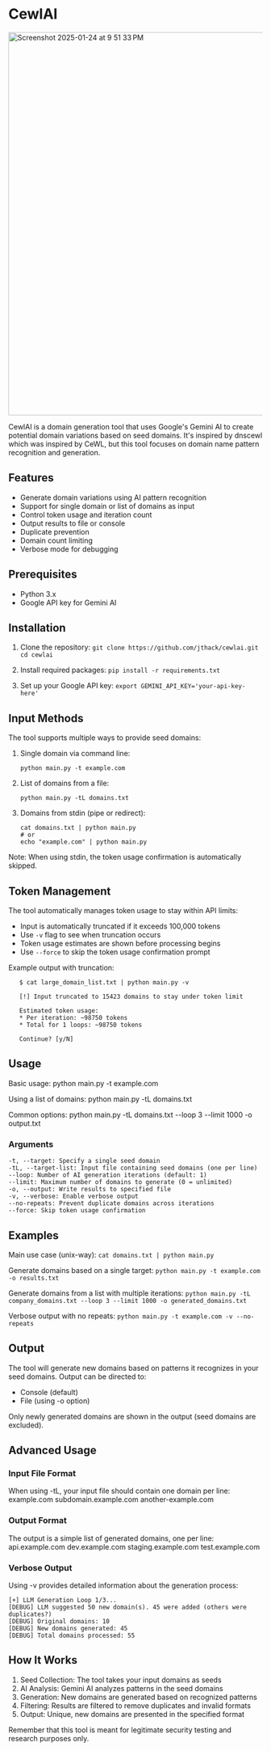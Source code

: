 # CewlAI

<img width="758" alt="Screenshot 2025-01-24 at 9 51 33 PM" src="https://github.com/user-attachments/assets/a01d3ad7-733b-4822-b1e4-42b931194276" />

CewlAI is a domain generation tool that uses Google's Gemini AI to create potential domain variations based on seed domains. It's inspired by dnscewl which was inspired by CeWL, but this tool focuses on domain name pattern recognition and generation.

## Features

- Generate domain variations using AI pattern recognition
- Support for single domain or list of domains as input
- Control token usage and iteration count
- Output results to file or console
- Duplicate prevention
- Domain count limiting
- Verbose mode for debugging

## Prerequisites

- Python 3.x
- Google API key for Gemini AI

## Installation

1. Clone the repository:
   `git clone https://github.com/jthack/cewlai.git`
   `cd cewlai`

2. Install required packages:
   `pip install -r requirements.txt`

3. Set up your Google API key:
   `export GEMINI_API_KEY='your-api-key-here'`

## Input Methods

The tool supports multiple ways to provide seed domains:

1. Single domain via command line:
   ```
   python main.py -t example.com
   ```

2. List of domains from a file:
   ```
   python main.py -tL domains.txt
   ```

3. Domains from stdin (pipe or redirect):
   ```
   cat domains.txt | python main.py
   # or
   echo "example.com" | python main.py
   ```

Note: When using stdin, the token usage confirmation is automatically skipped.


## Token Management

The tool automatically manages token usage to stay within API limits:

- Input is automatically truncated if it exceeds 100,000 tokens
- Use `-v` flag to see when truncation occurs
- Token usage estimates are shown before processing begins
- Use `--force` to skip the token usage confirmation prompt

Example output with truncation:

```
   $ cat large_domain_list.txt | python main.py -v
   
   [!] Input truncated to 15423 domains to stay under token limit
   
   Estimated token usage:
   * Per iteration: ~98750 tokens
   * Total for 1 loops: ~98750 tokens
   
   Continue? [y/N]
```

## Usage

Basic usage:
python main.py -t example.com

Using a list of domains:
python main.py -tL domains.txt

Common options:
python main.py -tL domains.txt --loop 3 --limit 1000 -o output.txt

### Arguments

```
-t, --target: Specify a single seed domain
-tL, --target-list: Input file containing seed domains (one per line)
--loop: Number of AI generation iterations (default: 1)
--limit: Maximum number of domains to generate (0 = unlimited)
-o, --output: Write results to specified file
-v, --verbose: Enable verbose output
--no-repeats: Prevent duplicate domains across iterations
--force: Skip token usage confirmation
```

## Examples

Main use case (unix-way):
`cat domains.txt | python main.py`

Generate domains based on a single target:
`python main.py -t example.com -o results.txt`

Generate domains from a list with multiple iterations:
`python main.py -tL company_domains.txt --loop 3 --limit 1000 -o generated_domains.txt`

Verbose output with no repeats:
`python main.py -t example.com -v --no-repeats`

## Output

The tool will generate new domains based on patterns it recognizes in your seed domains. Output can be directed to:
- Console (default)
- File (using -o option)

Only newly generated domains are shown in the output (seed domains are excluded).

## Advanced Usage

### Input File Format

When using -tL, your input file should contain one domain per line:
example.com
subdomain.example.com
another-example.com

### Output Format

The output is a simple list of generated domains, one per line:
api.example.com
dev.example.com
staging.example.com
test.example.com

### Verbose Output

Using -v provides detailed information about the generation process:
```
[+] LLM Generation Loop 1/3...  
[DEBUG] LLM suggested 50 new domain(s). 45 were added (others were duplicates?)  
[DEBUG] Original domains: 10    
[DEBUG] New domains generated: 45  
[DEBUG] Total domains processed: 55  
```

## How It Works

1. Seed Collection: The tool takes your input domains as seeds
2. AI Analysis: Gemini AI analyzes patterns in the seed domains
3. Generation: New domains are generated based on recognized patterns
4. Filtering: Results are filtered to remove duplicates and invalid formats
5. Output: Unique, new domains are presented in the specified format

Remember that this tool is meant for legitimate security testing and research purposes only. 
